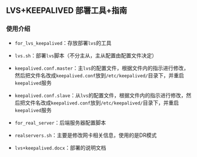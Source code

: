 ## LVS+KEEPALIVED 部署工具+指南

### 使用介绍

-  `for_lvs_keepalived`：存放部署`lvs`的工具
  -  `lvs.sh`：部署`lvs`脚本（不分主从，主从配置由配置文件决定）
  -  `keepalived.conf.master`：主`lvs`的配置文件，根据文件内的指示进行修改，然后把文件名改成`keepalived.conf`放到`/etc/keepalived/`目录下，并重启`keepalived`服务
  -  `keepalived.conf.slave`：从`lvs`的配置文件，根据文件内的指示进行修改，然后把文件名改成`keepalived.conf`放到`/etc/keepalived/`目录下，并重启`keepalived`服务

-  `for_real_server`：后端服务器配置脚本
  -  `realservers.sh`：主要是修改网卡相关信息，使用的是DR模式

-  `lvs+keepalived.docx`：部署的说明文档







